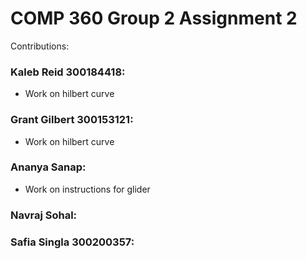 # COMP 360 Group 2 Assignment 2
Contributions:

### Kaleb Reid 300184418:
* Work on hilbert curve

### Grant Gilbert 300153121:
* Work on hilbert curve

### Ananya Sanap:
* Work on instructions for glider

### Navraj Sohal:

### Safia Singla 300200357:

